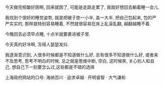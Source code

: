 今天做完核酸好困啊, 回来就困了, 可能是走路走累了, 我就好想回去躺着睡一会儿.

我找到个很好的睡觉姿势, 就是把被子垫一小半, 盖一大半, 把自己包起来, 包的严严实实的, 那样就特别容易睡着, 不然就很容易在床上乱滚乱翻, 越翻越睡不着.

今晚回去必须早点睡, 十点半就要裹进被子里.

今天真的好冷啊, 冻得人瑟瑟发抖.

我逐渐意识到, 人很多时候都是不知道做什么好, 总有很多不知道做什么好, 或者来不及思考, 思考不明白的时候, 总之就是思维中断, 空白, 这时候笑, 关心别人和自己, 想自己下一刻要怎么过,这些都是不错的选择


上海政府网站的口号:
海纳百川 · 追求卓越 · 开明睿智 · 大气谦和